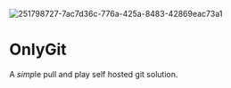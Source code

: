 ![251798727-7ac7d36c-776a-425a-8483-42869eac73a1](https://github.com/OnlyGit-Official/OnlyGit/assets/88296644/588b7334-b0d9-4a52-b817-5eae9e9e2edb)

# OnlyGit

A *simp*le pull and play self hosted git solution.
